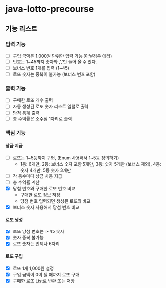# java-lotto-precourse

## 기능 리스트
### 입력 기능

-[ ] 구입 금액은 1,000원 단위만 입력 가능 (아닐경우 에러)
-[ ] 번호는 1~45까지 숫자와 ,','만 들어 올 수 있다.
-[ ] 보너스 번호 1개를 입력 (1~45)
-[ ] 로또 숫자는 중복이 불가능 (보너스 번호 포함)

### 출력 기능

- [ ] 구매한 로또 개수 출력
- [ ] 자동 생성된 로또 숫자 리스트 일렬로 출력
- [ ] 당첨 통계 출력
- [ ] 총 수익률은 소수점 1자리로 출력

### 핵심 기능

#### 상금 지급

- [ ] 로또는 1~5등까지 구현, (Enum 사용해서 1~5등 정의하기)
    - 1등: 6개만, 2등: 보너스 숫자 포함 5개만, 3등: 숫자 5개만 (보너스 제외), 4등: 숫자 4개만, 5등 숫자 3개만
- [ ] 각 등수마다 상금 차등 지급
- [ ] 총 수익률 계산
- [x] 당첨 번호와 구매한 로또 번호 비교
    - 구매한 로또 정보 저장
    - 당첨 번호 입력되면 생성된 로또와 비교
- [x] 보너스 숫자 사용해서 당첨 번호 비교

#### 로또 생성

- [x] 로또 당첨 번호는 1~45 숫자
- [x] 숫자 중복 불가능
- [x] 로또 숫자는 언제나 6자리

#### 로또 구입

- [x] 로또 1개 1,000원 설정
- [x] 구입 금액이 0이 될 때까지 로또 구매
- [x] 구매한 로또 List<Lotto>로 반환 또는 저장
